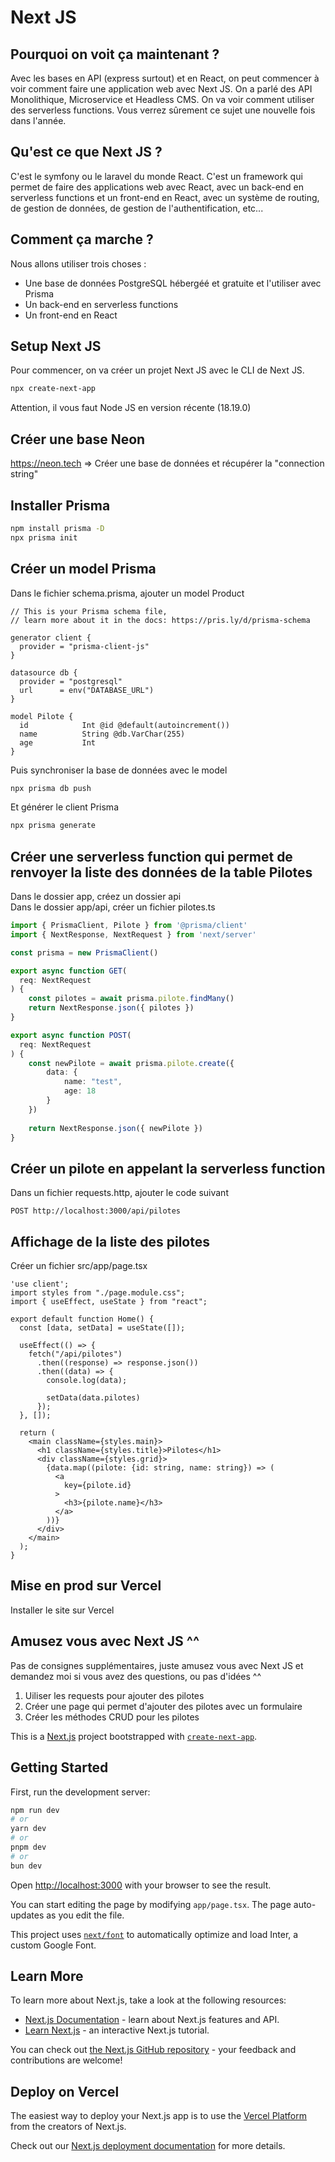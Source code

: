# Next JS

## Pourquoi on voit ça maintenant ?

Avec les bases en API (express surtout) et en React, on peut commencer à voir comment faire une application web avec Next JS.
On a parlé des API Monolithique, Microservice et Headless CMS. On va voir comment utiliser des serverless functions.
Vous verrez sûrement ce sujet une nouvelle fois dans l'année.

## Qu'est ce que Next JS ?

C'est le symfony ou le laravel du monde React. C'est un framework qui permet de faire des applications web avec React, avec un back-end en serverless functions et un front-end en React, avec un système de routing, de gestion de données, de gestion de l'authentification, etc...

## Comment ça marche ?

Nous allons utiliser trois choses :
- Une base de données PostgreSQL hébergéé et gratuite et l'utiliser avec Prisma
- Un back-end en serverless functions
- Un front-end en React

## Setup Next JS

Pour commencer, on va créer un projet Next JS avec le CLI de Next JS.

```bash
npx create-next-app
```

Attention, il vous faut Node JS en version récente (18.19.0)

## Créer une base Neon

https://neon.tech
=> Créer une base de données et récupérer la "connection string"

## Installer Prisma

```bash
npm install prisma -D
npx prisma init
```

## Créer un model Prisma

Dans le fichier schema.prisma, ajouter un model Product

```prisma
// This is your Prisma schema file,
// learn more about it in the docs: https://pris.ly/d/prisma-schema

generator client {
  provider = "prisma-client-js"
}

datasource db {
  provider = "postgresql"
  url      = env("DATABASE_URL")
}

model Pilote {
  id            Int @id @default(autoincrement())
  name          String @db.VarChar(255)
  age           Int
}
```

Puis synchroniser la base de données avec le model

```bash
npx prisma db push
```

Et générer le client Prisma

```bash
npx prisma generate
```

## Créer une serverless function qui permet de renvoyer la liste des données de la table Pilotes

Dans le dossier app, créez un dossier api  
Dans le dossier app/api, créer un fichier pilotes.ts

```ts
import { PrismaClient, Pilote } from '@prisma/client'
import { NextResponse, NextRequest } from 'next/server'

const prisma = new PrismaClient()

export async function GET(
  req: NextRequest
) {
    const pilotes = await prisma.pilote.findMany()
    return NextResponse.json({ pilotes })
}

export async function POST(
  req: NextRequest
) {
    const newPilote = await prisma.pilote.create({
        data: {
            name: "test",
            age: 18
        }
    })
    
    return NextResponse.json({ newPilote })
}
```

## Créer un pilote en appelant la serverless function

Dans un fichier requests.http, ajouter le code suivant

```http
POST http://localhost:3000/api/pilotes
```

## Affichage de la liste des pilotes

Créer un fichier src/app/page.tsx

```tsx
'use client';
import styles from "./page.module.css";
import { useEffect, useState } from "react";

export default function Home() {
  const [data, setData] = useState([]);

  useEffect(() => {
    fetch("/api/pilotes")
      .then((response) => response.json())
      .then((data) => {
        console.log(data);
        
        setData(data.pilotes)
      });
  }, []);

  return (
    <main className={styles.main}>
      <h1 className={styles.title}>Pilotes</h1>
      <div className={styles.grid}>
        {data.map((pilote: {id: string, name: string}) => (
          <a
            key={pilote.id}
          >
            <h3>{pilote.name}</h3>
          </a>
        ))}
      </div>      
    </main>
  );
}
```

## Mise en prod sur Vercel

Installer le site sur Vercel

## Amusez vous avec Next JS ^^

Pas de consignes supplémentaires, juste amusez vous avec Next JS et demandez moi si vous avez des questions, ou pas d'idées ^^

1) Uiliser les requests pour ajouter des pilotes
2) Créer une page qui permet d'ajouter des pilotes avec un formulaire
3) Créer les méthodes CRUD pour les pilotes


This is a [Next.js](https://nextjs.org/) project bootstrapped with [`create-next-app`](https://github.com/vercel/next.js/tree/canary/packages/create-next-app).

## Getting Started

First, run the development server:

```bash
npm run dev
# or
yarn dev
# or
pnpm dev
# or
bun dev
```

Open [http://localhost:3000](http://localhost:3000) with your browser to see the result.

You can start editing the page by modifying `app/page.tsx`. The page auto-updates as you edit the file.

This project uses [`next/font`](https://nextjs.org/docs/basic-features/font-optimization) to automatically optimize and load Inter, a custom Google Font.

## Learn More

To learn more about Next.js, take a look at the following resources:

- [Next.js Documentation](https://nextjs.org/docs) - learn about Next.js features and API.
- [Learn Next.js](https://nextjs.org/learn) - an interactive Next.js tutorial.

You can check out [the Next.js GitHub repository](https://github.com/vercel/next.js/) - your feedback and contributions are welcome!

## Deploy on Vercel

The easiest way to deploy your Next.js app is to use the [Vercel Platform](https://vercel.com/new?utm_medium=default-template&filter=next.js&utm_source=create-next-app&utm_campaign=create-next-app-readme) from the creators of Next.js.

Check out our [Next.js deployment documentation](https://nextjs.org/docs/deployment) for more details.
